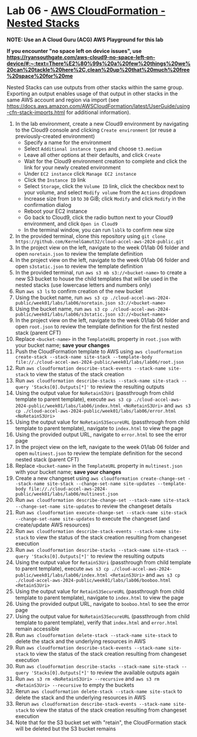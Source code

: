# Lab 06 - [AWS CloudFormation - Nested Stacks](https://learn.acloud.guru/handson/7e6eecaa-283a-46d2-a1ad-8ec41c198250)

**NOTE: Use an A Cloud Guru (ACG) AWS Playground for this lab**

**If you encounter "no space left on device issues", use https://ryansouthgate.com/aws-cloud9-no-space-left-on-device/#:~:text=There%E2%80%99s%20a%20few%20things%20we%20can%20tackle%20here%2C,clean%20up%20that%20much%20free%20space%20for%20me**

Nested Stacks can use outputs from other stacks within the same group. Exporting an output enables usage of that output in other stacks in the same AWS account and region via import (see https://docs.aws.amazon.com/AWSCloudFormation/latest/UserGuide/using-cfn-stack-imports.html for additional information).

1. In the lab environment, create a new Cloud9 environment by navigating to the Cloud9 console and clicking `Create environment` (or reuse a previously-created environment)
    - Specify a name for the environment
    - Select `Additional instance types` and choose `t3.medium`
    - Leave all other options at their defaults, and click `Create`
    - Wait for the Cloud9 environment creation to complete and click the link for your newly created environment
    - Under `EC2 instance` click `Manage EC2 instance`
    - Click the `Instance ID` link
    - Select `Storage`, click the `Volume ID` link, click the checkbox next to your volume, and select `Modify volume` from the `Actions` dropdown
    - Increase size from `10` to `30` GiB; click `Modify` and click `Modify` in the confirmation dialog
    - Reboot your EC2 instance
    - Go back to Cloud9, click the radio button next to your Cloud9 environment, and click `Open in Cloud9`
    - In the terminal window, you can run `lsblk` to confirm new size
1. In the provided terminal, clone this repository using `git clone https://github.com/KernelGamut32/cloud-accel-aws-2024-public.git`
1. In the project view on the left, navigate to the week 01/lab 06 folder and open `noretain.json` to review the template definition
1. In the project view on the left, navigate to the week 01/lab 06 folder and open `s3static.json` to review the template definition
1. In the provided terminal, run `aws s3 mb s3://<bucket-name>` to create a new S3 bucket to house the child templates that will be used in the nested stacks (use lowercase letters and numbers only)
1. Run `aws s3 ls` to confirm creation of the new bucket
1. Using the bucket name, run `aws s3 cp ./cloud-accel-aws-2024-public/week01/labs/lab06/noretain.json s3://<bucket-name>`
1. Using the bucket name, run `aws s3 cp ./cloud-accel-aws-2024-public/week01/labs/lab06/s3static.json s3://<bucket-name>`
1. In the project view on the left, navigate to the week 01/lab 06 folder and open `root.json` to review the template definition for the first nested stack (parent CFT)
1. Replace `<bucket-name>` in the `TemplateURL` property in `root.json` with your bucket name; **save your changes**
1. Push the CloudFormation template to AWS using `aws cloudformation create-stack --stack-name site-stack --template-body file://./cloud-accel-aws-2024-public/week01/labs/lab06/root.json`
1. Run `aws cloudformation describe-stack-events --stack-name site-stack` to view the status of the stack creation
1. Run `aws cloudformation describe-stacks --stack-name site-stack --query 'Stacks[0].Outputs[*]'` to review the resulting outputs
1. Using the output value for `NoRetainS3Uri` (passthrough from child template to parent template), execute `aws s3 cp ./cloud-accel-aws-2024-public/week01/labs/lab06/index.html <NoRetainS3Uri>` and `aws s3 cp ./cloud-accel-aws-2024-public/week01/labs/lab06/error.html <NoRetainS3Uri>`
1. Using the output value for `NoRetainS3SecureURL` (passthrough from child template to parent template), navigate to `index.html` to view the page
1. Using the provided output URL, navigate to `error.html` to see the error page
1. In the project view on the left, navigate to the week 01/lab 06 folder and open `multinest.json` to review the template definition for the second nested stack (parent CFT)
1. Replace `<bucket-name>` in the `TemplateURL` property in `multinest.json` with your bucket name; **save your changes**
1. Create a new changeset using `aws cloudformation create-change-set --stack-name site-stack --change-set-name site-updates --template-body file://./cloud-accel-aws-2024-public/week01/labs/lab06/multinest.json`
1. Run `aws cloudformation describe-change-set --stack-name site-stack --change-set-name site-updates` to review the changeset details
1. Run `aws cloudformation execute-change-set --stack-name site-stack --change-set-name site-updates` to execute the changeset (and create/update AWS resources)
1. Run `aws cloudformation describe-stack-events --stack-name site-stack` to view the status of the stack creation resulting from changeset execution
1. Run `aws cloudformation describe-stacks --stack-name site-stack --query 'Stacks[0].Outputs[*]'` to review the resulting outputs
1. Using the output value for `RetainS3Uri` (passthrough from child template to parent template), execute `aws s3 cp ./cloud-accel-aws-2024-public/week01/labs/lab06/index.html <RetainS3Uri>` and `aws s3 cp ./cloud-accel-aws-2024-public/week01/labs/lab06/booboo.html <RetainS3Uri>`
1. Using the output value for `RetainS3SecureURL` (passthrough from child template to parent template), navigate to `index.html` to view the page
1. Using the provided output URL, navigate to `booboo.html` to see the error page
1. Using the output value for `NoRetainS3SecureURL` (passthrough from child template to parent template), verify that `index.html` and `error.html` remain accessible
1. Run `aws cloudformation delete-stack --stack-name site-stack` to delete the stack and the underlying resources in AWS
1. Run `aws cloudformation describe-stack-events --stack-name site-stack` to view the status of the stack creation resulting from changeset execution
1. Run `aws cloudformation describe-stacks --stack-name site-stack --query 'Stacks[0].Outputs[*]'` to review the available outputs again
1. Run `aws s3 rm <NoRetainS3Uri> --recursive` and `aws s3 rm <RetainS3Uri> --recursive` to empty the buckets
1. Rerun `aws cloudformation delete-stack --stack-name site-stack` to delete the stack and the underlying resources in AWS
1. Rerun `aws cloudformation describe-stack-events --stack-name site-stack` to view the status of the stack creation resulting from changeset execution
1. Note that for the S3 bucket set with "retain", the CloudFormation stack will be deleted but the S3 bucket remains
